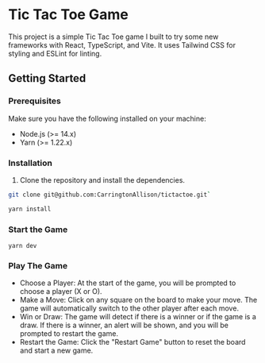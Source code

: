 # Tic Tac Toe Game

This project is a simple Tic Tac Toe game I built to try some new frameworks with React, TypeScript, and Vite. It uses Tailwind CSS for styling and ESLint for linting.

## Getting Started

### Prerequisites

Make sure you have the following installed on your machine:

- Node.js (>= 14.x)
- Yarn (>= 1.22.x)

### Installation

1. Clone the repository and install the dependencies.

```bash
git clone git@github.com:CarringtonAllison/tictactoe.git`

yarn install
```

### Start the Game

```
yarn dev
```

### Play The Game

- Choose a Player: At the start of the game, you will be prompted to choose a player (X or O).
- Make a Move: Click on any square on the board to make your move. The game will automatically switch to the other player after each move.
- Win or Draw: The game will detect if there is a winner or if the game is a draw. If there is a winner, an alert will be shown, and you will be prompted to restart the game.
- Restart the Game: Click the "Restart Game" button to reset the board and start a new game.
